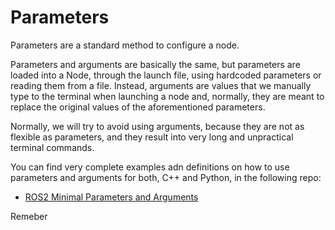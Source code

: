 # Parameters

Parameters are a standard method to configure a node.

Parameters and arguments are basically the same, but parameters are loaded into a Node, through the launch file, using hardcoded parameters or reading them from a file. Instead, arguments are values that we manually type to the terminal when launching a node and, normally, they are meant to replace the original values of the aforementioned parameters.

Normally, we will try to avoid using arguments, because they are not as flexible as parameters, and they result into very long and unpractical terminal commands.

You can find very complete examples adn definitions on how to use parameters and arguments for both, C++ and Python, in the following repo:

- [ROS2 Minimal Parameters and Arguments](https://github.com/pep248/ros2_MinimalParamArg)

Remeber